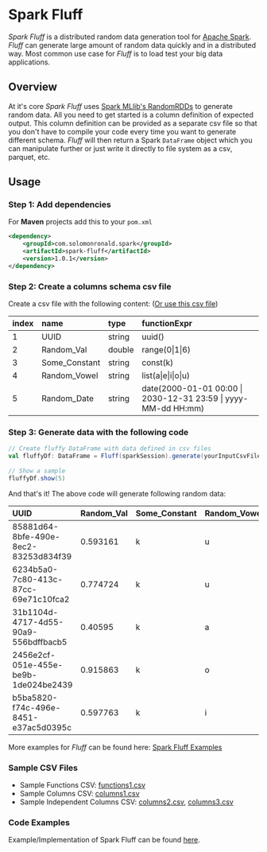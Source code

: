 # Spark Fluff

_Spark Fluff_ is a distributed random data generation tool for [Apache Spark](https://spark.apache.org/). _Fluff_ can generate large amount of random data quickly and in a distributed way. Most common use case for _Fluff_ is to load test your big data applications.

## Overview

At it's core _Spark Fluff_ uses [Spark MLlib's RandomRDDs](https://spark.apache.org/docs/3.0.0-preview/api/scala/org/apache/spark/mllib/random/RandomRDDs$.html) to generate random data. All you need to get started is a column definition of expected output. This column definition can be provided as a separate csv file so that you don't have to compile your code every time you want to generate different schema. _Fluff_ will then return a Spark `DataFrame` object which you can manipulate further or just write it directly to file system as a csv, parquet, etc.

## Usage

### Step 1: Add dependencies

For __Maven__ projects add this to your `pom.xml`

``` xml
<dependency>
    <groupId>com.solomonronald.spark</groupId>
    <artifactId>spark-fluff</artifactId>
    <version>1.0.1</version>
</dependency>
```

### Step 2: Create a columns schema csv file

Create a csv file with the following content: ([Or use this csv file](./src/test/resources/columns3.csv))

|index|name|type|functionExpr|
|:---|:---|:---|:---|
|1|UUID|string|uuid()|
|2|Random_Val|double|range(0\|1\|6)|
|3|Some_Constant|string|const(k)|
|4|Random_Vowel|string|list(a\|e\|i\|o\|u)|
|5|Random_Date|string|date(2000-01-01 00:00 \| 2030-12-31 23:59 \| yyyy-MM-dd HH:mm)

### Step 3: Generate data with the following code

``` scala
// Create fluffy DataFrame with data defined in csv files
val fluffyDf: DataFrame = Fluff(sparkSession).generate(yourInputCsvFilePath, numRows = 100)
    
// Show a sample
fluffyDf.show(5)
```

And that's it! The above code will generate following random data:

|UUID|Random_Val|Some_Constant|Random_Vowel|Random_Date|
|:---|:---|:---|:---|:---|
|85881d64-8bfe-490e-8ec2-83253d834f39|0.593161|k|u|2006-10-02 18:28|
|6234b5a0-7c80-413c-87cc-69e71c10fca2|0.774724|k|u|2029-04-21 11:48|
|31b1104d-4717-4d55-90a9-556bdffbacb5|0.40595|k|a|2006-10-22 18:49|
|2456e2cf-051e-455e-be9b-1de024be2439|0.915863|k|o|2023-11-07 14:03|
|b5ba5820-f74c-496e-8451-e37ac5d0395c|0.597763|k|i|2007-05-02 21:03|

More examples for _Fluff_ can be found here: [Spark Fluff Examples](https://github.com/solomonronald/spark-fluff-examples)

### Sample CSV Files

- Sample Functions CSV: [functions1.csv](./src/test/resources/functions1.csv)
- Sample Columns CSV: [columns1.csv](./src/test/resources/columns1.csv)
- Sample Independent Columns CSV: [columns2.csv](./src/test/resources/columns2.csv), [columns3.csv](./src/test/resources/columns3.csv)

### Code Examples

Example/Implementation of Spark Fluff can be found [here](https://github.com/solomonronald/spark-fluff-examples).
